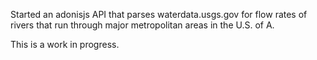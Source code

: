 Started an adonisjs API that parses waterdata.usgs.gov for flow rates of rivers that run through major metropolitan areas in the U.S. of A.

This is a work in progress.
